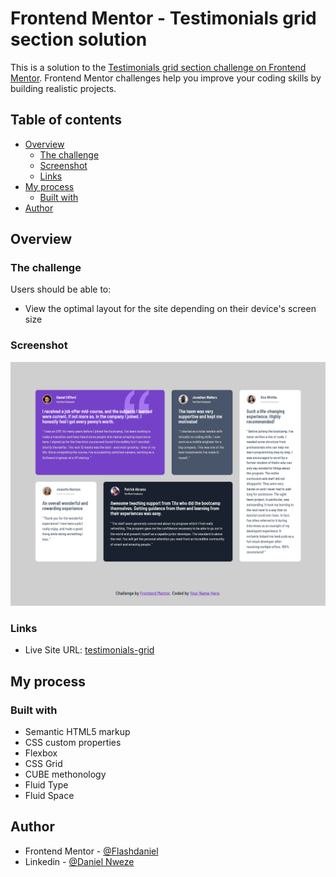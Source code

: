 # Frontend Mentor - Testimonials grid section solution

This is a solution to the [Testimonials grid section challenge on Frontend Mentor](https://www.frontendmentor.io/challenges/testimonials-grid-section-Nnw6J7Un7). Frontend Mentor challenges help you improve your coding skills by building realistic projects.

## Table of contents

- [Overview](#overview)
  - [The challenge](#the-challenge)
  - [Screenshot](#screenshot)
  - [Links](#links)
- [My process](#my-process)
  - [Built with](#built-with)
- [Author](#author)

## Overview

### The challenge

Users should be able to:

- View the optimal layout for the site depending on their device's screen size

### Screenshot

![](./images/Screenshot.png)

### Links

- Live Site URL: [testimonials-grid](https://testimonials-grid-section3013.netlify.app/)

## My process

### Built with

- Semantic HTML5 markup
- CSS custom properties
- Flexbox
- CSS Grid
- CUBE methonology
- Fluid Type
- Fluid Space

## Author

- Frontend Mentor - [@Flashdaniel](https://www.frontendmentor.io/profile/Flashdaniel)
- Linkedin - [@Daniel Nweze](https://www.linkedin.com/in/daniel-nweze-017909214/)
